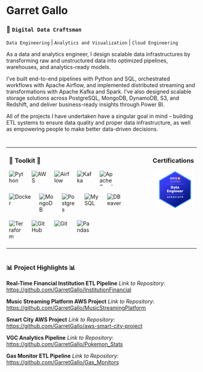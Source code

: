 # Garret Gallo

### :construction_worker: **`Digital Data Craftsman`**  
`Data Engineering` | `Analytics and Visualization` | `Cloud Engineering`

As a data and analytics engineer, I design scalable data infrastructures by transforming 
raw and unstructured data into optimized pipelines, warehouses, and analytics-ready models. 

I’ve built end-to-end pipelines with Python and SQL, orchestrated workflows with Apache Airflow, 
and implemented distributed streaming and transformations with Apache Kafka and Spark. I’ve also 
designed scalable storage solutions across PostgreSQL, MongoDB, DynamoDB, S3, and Redshift, and 
deliver business-ready insights through Power BI.

All of the projects I have undertaken have a singular goal in mind – building ETL systems to ensure 
data quality and proper data infrastructure, as well as empowering people to make better data-driven decisions.

#

</td>

<table style="width:100%;">
  <tr>
    <!-- Left: Intro -->
    <td style="width:65%; vertical-align: top;">
      
### :hammer: Toolkit :hammer:
<div style="display: flex; gap: 20px; flex-wrap: wrap; margin-bottom: 20px;">
  <img alt="Python" width="40px" src="https://cdn.jsdelivr.net/gh/devicons/devicon@latest/icons/python/python-original-wordmark.svg" />
  <img alt="AWS" width="40px" src="https://cdn.jsdelivr.net/gh/devicons/devicon@latest/icons/amazonwebservices/amazonwebservices-original-wordmark.svg" />
  <img alt="Airflow" width="40px" src="https://cdn.jsdelivr.net/gh/devicons/devicon@latest/icons/apacheairflow/apacheairflow-original.svg" />
  <img alt="Kafka" width="40px" src="https://cdn.jsdelivr.net/gh/devicons/devicon@latest/icons/apachekafka/apachekafka-original.svg" />
  <img alt="Apache Spark" height="40px" width="40px" src="https://cdn.jsdelivr.net/gh/devicons/devicon@latest/icons/apachespark/apachespark-original-wordmark.svg" />
  <img alt="Docker" width="60px" src="https://cdn.jsdelivr.net/gh/devicons/devicon@latest/icons/docker/docker-original.svg" />
  <img alt="MongoDB" width="40px" src="https://cdn.jsdelivr.net/gh/devicons/devicon@latest/icons/mongodb/mongodb-original-wordmark.svg" />
  <img alt="Postgres" width="40px" src="https://cdn.jsdelivr.net/gh/devicons/devicon@latest/icons/postgresql/postgresql-original.svg" />
  <img alt="MySQL" width="40px" src="https://cdn.jsdelivr.net/gh/devicons/devicon@latest/icons/mysql/mysql-original-wordmark.svg" />
  <img alt="DBeaver" width="40px" src="https://cdn.jsdelivr.net/gh/devicons/devicon@latest/icons/dbeaver/dbeaver-original.svg" />
  <img alt="Terraform" width="40px" src="https://cdn.jsdelivr.net/gh/devicons/devicon@latest/icons/terraform/terraform-original-wordmark.svg" />
  <img alt="GitHub" width="40px" src="https://cdn.jsdelivr.net/gh/devicons/devicon@latest/icons/github/github-original.svg" />
  <img alt="Git" width="40px" src="https://cdn.jsdelivr.net/gh/devicons/devicon@latest/icons/git/git-original.svg" />
  <img alt="Pandas" width="40px" src="https://cdn.jsdelivr.net/gh/devicons/devicon@latest/icons/pandas/pandas-original-wordmark.svg" />

</div>


<!-- Right: Certifications -->
<td style="width:35%; vertical-align: top; text-align: right;">

### Certifications
<img src="image.png" width="100" />

</td>
  </tr>
</table>

#

### :bar_chart: Project Highlights :bar_chart:
**Real-Time Financial Institution ETL Pipeline**
  *Link to Repository*: https://github.com/GarretGallo/InstitutionFinancial

**Music Streaming Platform AWS Project**
  *Link to Repository*: https://github.com/GarretGallo/MusicStreamingPlatform

**Smart City AWS Project**
  *Link to Repository*: https://github.com/GarretGallo/aws-smart-city-project

**VGC Analytics Pipeline**
  *Link to Repository*: https://github.com/GarretGallo/Pokemon_Stats

**Gas Monitor ETL Pipeline**
  *Link to Repository*: https://github.com/GarretGallo/Gas_Monitors

#

